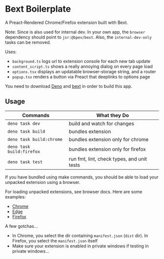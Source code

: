 # Bext Boilerplate

A Preact-Rendered Chrome/Firefox extension built with Bext.

Note: Since is also used for internal dev. In your own app, the `browser` dependency should point to `jsr:@bpev/bext`. Also, the `internal-dev-only` tasks can be removed.

Uses:

- `background.ts` logs url to extension console for each new tab update
- `content_script.ts` shows a really annoying dialog on every page load
- `options.tsx` displays an updatable browser-storage string, and a router
- `popup.tsx` renders a button via Preact that deeplinks to options page

You need to download [Deno](https://deno.land/) and [bext](../../) in order to
build this app.

## Usage

| Commands                  | What they Do                               |
| ------------------------- | ------------------------------------------ |
| `deno task dev`           | build and watch for changes                |
| `deno task build`         | bundles extension                          |
| `deno task build:chrome`  | bundles extension only for chrome          |
| `deno task build:firefox` | bundles extension only for firefox         |
| `deno task test`          | run fmt, lint, check types, and unit tests |

If you have bundled using make commands, you should be able to load your
unpacked extension using a browser.

For loading unpacked extensions, see browser docs. Here are some examples:

- [Chrome](https://developer.chrome.com/docs/extensions/mv3/getstarted/development-basics/#load-unpacked)
- [Edge](https://learn.microsoft.com/en-us/microsoft-edge/extensions-chromium/getting-started/extension-sideloading)
- [Firefox](https://developer.mozilla.org/en-US/docs/Mozilla/Add-ons/WebExtensions/Your_first_WebExtension#trying_it_out)

A few gotchas...

- In Chrome, you select the dir containing `manifest.json` (`dist` dir). In
  Firefox, you select the `manifest.json` itself
- Make sure your extension is enabled in private windows if testing in private
  windows...
